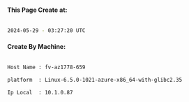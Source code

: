 
   
#### This Page Create at:

```bash

2024-05-29 - 03:27:20 UTC

```

#### Create By Machine:

```bash

Host Name : fv-az1778-659

platform  : Linux-6.5.0-1021-azure-x86_64-with-glibc2.35

Ip Local  : 10.1.0.87

```

